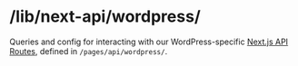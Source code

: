 # /lib/next-api/wordpress/

Queries and config for interacting with our WordPress-specific <a href="https://nextjs.org/docs/api-routes/introduction">Next.js API Routes</a>, defined in `/pages/api/wordpress/`.
